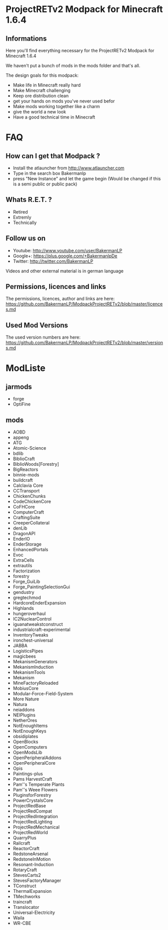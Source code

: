 # ProjectRETv2 Modpack for Minecraft 1.6.4
## Informations
Here you'll find everything necessary for the ProjectRETv2 Modpack for Minecraft 1.6.4

We haven't put a bunch of mods in the mods folder and that's all.

The design goals for this modpack:
* Make life in Minecraft really hard
* Make Minecraft challenging
* Keep ore distribution clean
* get your hands on mods you've never used befor
* Make mods working together like a charm
* give the world a new look
* Have a good technical time in Minecraft

# FAQ
## How can I get that Modpack ?
* Install the atlauncher from <http://www.atlauncher.com>
* Type in the search box Bakermanlp
* press "New Instance" and let the game begin
(Would be changed if this is a semi public or public pack)

## Whats R.E.T. ?
* Retired
* Extremly
* Technically

## Follow us on
* Youtube: http://www.youtube.com/user/BakermanLP
* Google+: https://plus.google.com/+BakermanlpDe
* Twitter: http://twitter.com/BakermanLP

Videos and other external material is in german language 

## Permissions, licences and links
The permissions, licences, author and links are here:
<https://github.com/BakermanLP/ModpackProjectRETv2/blob/master/licences.md>

## Used Mod Versions
The used version numbers are here:
<https://github.com/BakermanLP/ModpackProjectRETv2/blob/master/versions.md>

# ModListe
## jarmods
* forge
* OptiFine

## mods
* AOBD
* appeng
* ATG
* Atomic-Science
* bdlib
* BiblioCraft
* BiblioWoods[Forestry]
* BigReactors
* binnie-mods
* buildcraft
* Calclavia Core
* CCTransport
* ChickenChunks
* CodeChickenCore
* CoFHCore
* ComputerCraft
* CraftingSuite
* CreeperCollateral
* denLib
* DragonAPI
* EnderIO
* EnderStorage
* EnhancedPortals
* Evoc
* ExtraCells
* extrautils
* Factorization
* forestry
* Forge_GuiLib
* Forge_PaintingSelectionGui
* gendustry
* gregtechmod
* HardcoreEnderExpansion
* Highlands
* hungeroverhaul
* IC2NuclearControl
* iguanatweakstconstruct
* industrialcraft-experimental
* InventoryTweaks
* ironchest-universal
* JABBA
* LogisticsPipes
* magicbees
* MekanismGenerators
* MekanismInduction
* MekanismTools
* Mekanism
* MineFactoryReloaded
* MobiusCore
* Modular-Force-Field-System
* More Nature
* Natura
* neiaddons
* NEIPlugins
* NetherOres
* NotEnoughItems
* NotEnoughKeys
* obsidiplates
* OpenBlocks
* OpenComputers
* OpenModsLib
* OpenPeripheralAddons
* OpenPeripheralCore
* Opis
* Paintings-plus
* Pams HarvestCraft
* Pam''s Temperate Plants
* Pam''s Weee Flowers
* PluginsforForestry
* PowerCrystalsCore
* ProjectRedBase
* ProjectRedCompat
* ProjectRedIntegration
* ProjectRedLighting
* ProjectRedMechanical
* ProjectRedWorld
* QuarryPlus
* Railcraft
* ReactorCraft
* RedstoneArsenal
* RedstoneInMotion
* Resonant-Induction
* RotaryCraft
* StevesCarts2
* StevesFactoryManager
* TConstruct
* ThermalExpansion
* TMechworks
* traincraft
* Translocator
* Universal-Electricity
* Waila
* WR-CBE
